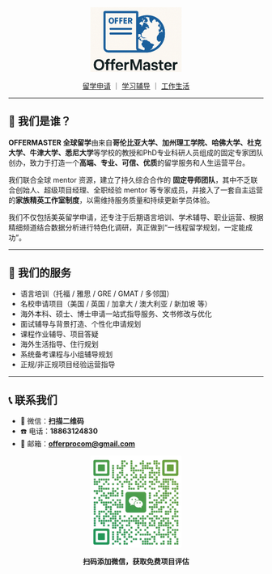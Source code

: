 <p align="center">
  <img src="./images/logo.png" alt="OFFER MASTER Logo" width="180" />
</p>


<p align="center">
  <a href="./pages/apply.md">留学申请</a> ｜ 
  <a href="./pages/study.md">学习辅导</a> ｜ 
  <a href="./pages/life.md">工作生活</a>
</p>

---

## 🌈 我们是谁？

**OFFERMASTER 全球留学**由来自**哥伦比亚大学、加州理工学院、哈佛大学、杜克大学、牛津大学、悉尼大学**等学校的教授和PhD专业科研人员组成的固定专家团队创办，致力于打造一个**高端、专业、可信、优质**的留学服务和人生运营平台。

我们联合全球 mentor 资源，建立了持久综合合作的 **固定导师团队**，其中不乏联合创始人、超级项目经理、全职经验 mentor 等专家成员，并接入了一套自主运营的**家族精英工作室制度**，以需维持服务质量和持续更新学员体验。

我们不仅包括美英留学申请，还专注于后期语言培训、学术辅导、职业运营、根据精细频道结合数据分析进行特色化调研，真正做到“一线程留学规划，一定能成功”。

---

## 🌟 我们的服务

- 语言培训（托福 / 雅思 / GRE / GMAT / 多邻国）
- 名校申请项目（美国 / 英国 / 加拿大 / 澳大利亚 / 新加坡 等）
- 海外本科、硕士、博士申请一站式指导服务、文书修改与优化
- 面试辅导与背景打造、个性化申请规划
- 课程作业辅导、项目答疑
- 海外生活指导、住行规划
- 系统备考课程与小组辅导规划
- 正规/非正规项目经验运营指导

---

## 📞 联系我们

- 📱 微信：**扫描二维码**  
- ☎️ 电话：**18863124830**  
- 📧 邮箱：**offerprocom@gmail.com**

<p align="center">
  <img src="./images/vx.png" alt="微信二维码" width="180" />
</p>
<p align="center"><strong>扫码添加微信，获取免费项目评估</strong></p>
